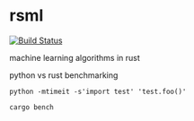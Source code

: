 # rsml
[![Build Status][travis-image]][travis-link]

machine learning algorithms in rust

python vs rust benchmarking

```
python -mtimeit -s'import test' 'test.foo()'
```

```
cargo bench
```


[travis-image]: https://travis-ci.com/pegasos1/rsml.svg?token=eMYenj1c9EqxuLebyvRb&branch=master
[travis-link]: https://travis-ci.com/pegasos1/rsml
